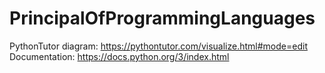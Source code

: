 # PrincipalOfProgrammingLanguages
PythonTutor diagram: https://pythontutor.com/visualize.html#mode=edit
Documentation: https://docs.python.org/3/index.html
